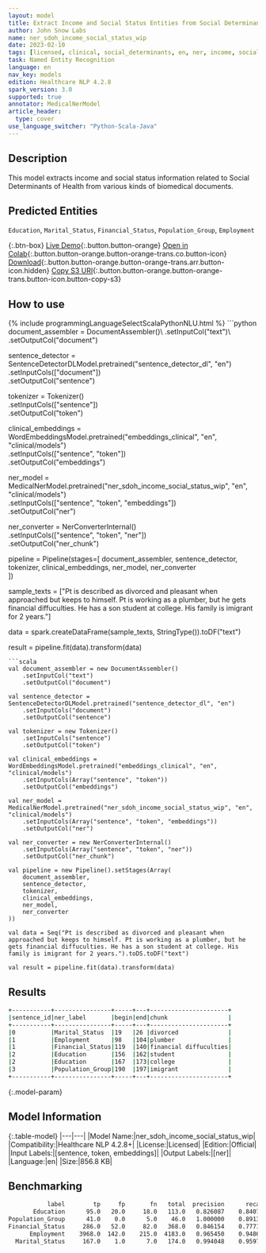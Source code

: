 ```yaml
---
layout: model
title: Extract Income and Social Status Entities from Social Determinants of Health Texts
author: John Snow Labs
name: ner_sdoh_income_social_status_wip
date: 2023-02-10
tags: [licensed, clinical, social_determinants, en, ner, income, social_status, sdoh, public_health]
task: Named Entity Recognition
language: en
nav_key: models
edition: Healthcare NLP 4.2.8
spark_version: 3.0
supported: true
annotator: MedicalNerModel
article_header:
  type: cover
use_language_switcher: "Python-Scala-Java"
---
```


## Description

This model extracts income and social status information related to Social Determinants of Health from various kinds of biomedical documents.

## Predicted Entities

`Education`, `Marital_Status`, `Financial_Status`, `Population_Group`, `Employment`

{:.btn-box}
[Live Demo](https://demo.johnsnowlabs.com/healthcare/SOCIAL_DETERMINANT_NER/){:.button.button-orange}
[Open in Colab](https://colab.research.google.com/github/JohnSnowLabs/spark-nlp-workshop/blob/master/tutorials/streamlit_notebooks/healthcare/SOCIAL_DETERMINANT_NER.ipynb){:.button.button-orange.button-orange-trans.co.button-icon}
[Download](https://s3.amazonaws.com/auxdata.johnsnowlabs.com/clinical/models/ner_sdoh_income_social_status_wip_en_4.2.8_3.0_1675999206708.zip){:.button.button-orange.button-orange-trans.arr.button-icon.hidden}
[Copy S3 URI](s3://auxdata.johnsnowlabs.com/clinical/models/ner_sdoh_income_social_status_wip_en_4.2.8_3.0_1675999206708.zip){:.button.button-orange.button-orange-trans.button-icon.button-copy-s3}

## How to use



<div class="tabs-box" markdown="1">
{% include programmingLanguageSelectScalaPythonNLU.html %}
```python
document_assembler = DocumentAssembler()\
    .setInputCol("text")\
    .setOutputCol("document")

sentence_detector = SentenceDetectorDLModel.pretrained("sentence_detector_dl", "en")\
    .setInputCols(["document"])\
    .setOutputCol("sentence")

tokenizer = Tokenizer()\
    .setInputCols(["sentence"])\
    .setOutputCol("token")

clinical_embeddings = WordEmbeddingsModel.pretrained("embeddings_clinical", "en", "clinical/models")\
    .setInputCols(["sentence", "token"])\
    .setOutputCol("embeddings")

ner_model = MedicalNerModel.pretrained("ner_sdoh_income_social_status_wip", "en", "clinical/models")\
    .setInputCols(["sentence", "token", "embeddings"])\
    .setOutputCol("ner")

ner_converter = NerConverterInternal()\
    .setInputCols(["sentence", "token", "ner"])\
    .setOutputCol("ner_chunk")

pipeline = Pipeline(stages=[
    document_assembler, 
    sentence_detector,
    tokenizer,
    clinical_embeddings,
    ner_model,
    ner_converter   
    ])

sample_texts = ["Pt is described as divorced and pleasant when approached but keeps to himself. Pt is working as a plumber, but he gets financial diffuculties. He has a son student at college. His family is imigrant for 2 years."]

data = spark.createDataFrame(sample_texts, StringType()).toDF("text")

result = pipeline.fit(data).transform(data)
```
```scala
val document_assembler = new DocumentAssembler()
    .setInputCol("text")
    .setOutputCol("document")

val sentence_detector = SentenceDetectorDLModel.pretrained("sentence_detector_dl", "en")
    .setInputCols("document")
    .setOutputCol("sentence")

val tokenizer = new Tokenizer()
    .setInputCols("sentence")
    .setOutputCol("token")

val clinical_embeddings = WordEmbeddingsModel.pretrained("embeddings_clinical", "en", "clinical/models")
    .setInputCols(Array("sentence", "token"))
    .setOutputCol("embeddings")

val ner_model = MedicalNerModel.pretrained("ner_sdoh_income_social_status_wip", "en", "clinical/models")
    .setInputCols(Array("sentence", "token", "embeddings"))
    .setOutputCol("ner")

val ner_converter = new NerConverterInternal()
    .setInputCols(Array("sentence", "token", "ner"))
    .setOutputCol("ner_chunk")

val pipeline = new Pipeline().setStages(Array(
    document_assembler, 
    sentence_detector,
    tokenizer,
    clinical_embeddings,
    ner_model,
    ner_converter   
))

val data = Seq("Pt is described as divorced and pleasant when approached but keeps to himself. Pt is working as a plumber, but he gets financial diffuculties. He has a son student at college. His family is imigrant for 2 years.").toDS.toDF("text")

val result = pipeline.fit(data).transform(data)
```
</div>

## Results

```bash
+-----------+----------------+-----+---+----------------------+
|sentence_id|ner_label       |begin|end|chunk                 |
+-----------+----------------+-----+---+----------------------+
|0          |Marital_Status  |19   |26 |divorced              |
|1          |Employment      |98   |104|plumber               |
|1          |Financial_Status|119  |140|financial diffuculties|
|2          |Education       |156  |162|student               |
|2          |Education       |167  |173|college               |
|3          |Population_Group|190  |197|imigrant              |
+-----------+----------------+-----+---+----------------------+
```

{:.model-param}
## Model Information

{:.table-model}
|---|---|
|Model Name:|ner_sdoh_income_social_status_wip|
|Compatibility:|Healthcare NLP 4.2.8+|
|License:|Licensed|
|Edition:|Official|
|Input Labels:|[sentence, token, embeddings]|
|Output Labels:|[ner]|
|Language:|en|
|Size:|856.8 KB|

## Benchmarking

```bash
           label	    tp	   fp	    fn	 total	precision	   recall	       f1
       Education	  95.0	 20.0	  18.0	 113.0	 0.826087	 0.840708	 0.833333
Population_Group	  41.0	  0.0	   5.0	  46.0	 1.000000	 0.891304	 0.942529
Financial_Status	 286.0	 52.0	  82.0	 368.0	 0.846154	 0.777174	 0.810198
      Employment	3968.0	142.0	 215.0	4183.0	 0.965450	 0.948601	 0.956952
  Marital_Status	 167.0	  1.0	   7.0	 174.0	 0.994048	 0.959770	 0.976608
```